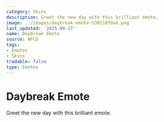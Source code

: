 ```yaml
---
category: Skins
description: Greet the new day with this brilliant emote.
image: ../images/daybreak-emote-530118f0ae.png
last_updated: '2025-09-17'
name: Daybreak Emote
source: WFCD
tags:
- Emotes
- Skins
tradable: false
type: Emotes
---
```


# Daybreak Emote

Greet the new day with this brilliant emote.

